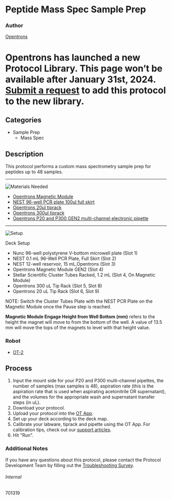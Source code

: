 # Peptide Mass Spec Sample Prep

### Author
[Opentrons](https://opentrons.com/)


# Opentrons has launched a new Protocol Library. This page won’t be available after January 31st, 2024. [Submit a request](https://docs.google.com/forms/d/e/1FAIpQLSdYYp9QCKow4nn0KlCVsMS3HX0eJ0N9O7-erajKvcpT0lWbSg/viewform) to add this protocol to the new library.

## Categories
* Sample Prep
	* Mass Spec

## Description
This protocol performs a custom mass spectrometry sample prep for peptides up to 48 samples.

---
![Materials Needed](https://s3.amazonaws.com/opentrons-protocol-library-website/custom-README-images/001-General+Headings/materials.png)

* [Opentrons Magnetic Module](https://shop.opentrons.com/collections/hardware-modules/products/magdeck)
* [NEST 96-well PCR plate 100µl full skirt](https://shop.opentrons.com/collections/verified-labware/products/nest-0-1-ml-96-well-pcr-plate-full-skirt)
* [Opentrons 20µl tiprack](https://shop.opentrons.com/collections/opentrons-tips/products/opentrons-10ul-tips)
* [Opentrons 300µl tiprack](https://shop.opentrons.com/collections/opentrons-tips/products/opentrons-300ul-tips)
* [Opentrons P20 and P300 GEN2 multi-channel electronic pipette](https://shop.opentrons.com/collections/ot-2-pipettes/products/8-channel-electronic-pipette)

---
![Setup](https://s3.amazonaws.com/opentrons-protocol-library-website/custom-README-images/001-General+Headings/Setup.png)

Deck Setup
* Nunc 96-well polystyrene V-bottom microwell plate (Slot 1)
* NEST 0.1 mL 96-Well PCR Plate, Full Skirt (Slot 2)
* NEST 12-well reservoir, 15 mL,Opentrons (Slot 3)
* Opentrons Magnetic Module GEN2 (Slot 4)
* Stellar Scientific Cluster Tubes Racked, 1.2 mL (Slot 4, On Magnetic Module)
* Opentrons 300 uL Tip Rack (Slot 5, Slot 8)
* Opentrons 20 uL Tip Rack (Slot 6, Slot 9)

NOTE: Switch the Cluster Tubes Plate with the NEST PCR Plate on the Magnetic Module once the Pause step is reached.

**Magnetic Module Engage Height from Well Bottom (mm)** refers to the height the magnet will move to from the bottom of the well. A value of 13.5 mm will move the tops of the magnets to level with that height value.

### Robot
* [OT-2](https://opentrons.com/ot-2)

## Process
1. Input the mount side for your P20 and P300 multi-channel pipettes, the number of samples (max samples is 48), aspiration rate (this is the aspiration rate that is used when aspirating acetonitrile OR supernatant), and the volumes for the appropriate wash and supernatant transfer steps (in uL).
2. Download your protocol.
3. Upload your protocol into the [OT App](https://opentrons.com/ot-app).
4. Set up your deck according to the deck map.
5. Calibrate your labware, tiprack and pipette using the OT App. For calibration tips, check out our [support articles](https://support.opentrons.com/en/collections/1559720-guide-for-getting-started-with-the-ot-2).
6. Hit "Run".

### Additional Notes
If you have any questions about this protocol, please contact the Protocol Development Team by filling out the [Troubleshooting Survey](https://protocol-troubleshooting.paperform.co/).

###### Internal
701319
